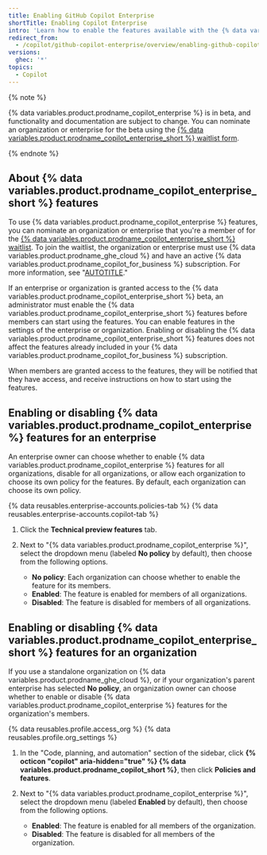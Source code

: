 ```yaml
---
title: Enabling GitHub Copilot Enterprise
shortTitle: Enabling Copilot Enterprise
intro: 'Learn how to enable the features available with the {% data variables.product.prodname_copilot_enterprise %} beta.'
redirect_from:
  - /copilot/github-copilot-enterprise/overview/enabling-github-copilot-enterprise
versions:
  ghec: '*'
topics:
  - Copilot
---
```


{% note %}

{% data variables.product.prodname_copilot_enterprise %} is in beta, and functionality and documentation are subject to change. You can nominate an organization or enterprise for the beta using the [{% data variables.product.prodname_copilot_enterprise_short %} waitlist form](https://github.com/github-copilot/copilot_enterprise_waitlist_signup/join).

{% endnote %}

## About {% data variables.product.prodname_copilot_enterprise_short %} features

To use {% data variables.product.prodname_copilot_enterprise %} features, you can nominate an organization or enterprise that you're a member of for the [{% data variables.product.prodname_copilot_enterprise_short %} waitlist](https://github.com/github-copilot/copilot_enterprise_waitlist_signup/join). To join the waitlist, the organization or enterprise must use {% data variables.product.prodname_ghe_cloud %} and have an active {% data variables.product.prodname_copilot_for_business %} subscription. For more information, see "[AUTOTITLE](/copilot/github-copilot-enterprise/about-github-copilot-enterprise)."

If an enterprise or organization is granted access to the {% data variables.product.prodname_copilot_enterprise_short %} beta, an administrator must enable the {% data variables.product.prodname_copilot_enterprise_short %} features before members can start using the features. You can enable features in the settings of the enterprise or organization. Enabling or disabling the {% data variables.product.prodname_copilot_enterprise_short %} features does not affect the features already included in your {% data variables.product.prodname_copilot_for_business %} subscription.

When members are granted access to the features, they will be notified that they have access, and receive instructions on how to start using the features.

## Enabling or disabling {% data variables.product.prodname_copilot_enterprise %} features for an enterprise

An enterprise owner can choose whether to enable {% data variables.product.prodname_copilot_enterprise %} features for all organizations, disable for all organizations, or allow each organization to choose its own policy for the features. By default, each organization can choose its own policy.

{% data reusables.enterprise-accounts.policies-tab %}
{% data reusables.enterprise-accounts.copilot-tab %}
1. Click the **Technical preview features** tab.
1. Next to "{% data variables.product.prodname_copilot_enterprise %}", select the dropdown menu (labeled **No policy** by default), then choose from the following options.

   - **No policy**: Each organization can choose whether to enable the feature for its members.
   - **Enabled**: The feature is enabled for members of all organizations.
   - **Disabled**: The feature is disabled for members of all organizations.

## Enabling or disabling {% data variables.product.prodname_copilot_enterprise_short %} features for an organization

If you use a standalone organization on {% data variables.product.prodname_ghe_cloud %}, or if your organization's parent enterprise has selected **No policy**, an organization owner can choose whether to enable or disable {% data variables.product.prodname_copilot_enterprise %} features for the organization's members.

{% data reusables.profile.access_org %}
{% data reusables.profile.org_settings %}
1. In the "Code, planning, and automation" section of the sidebar, click **{% octicon "copilot" aria-hidden="true" %} {% data variables.product.prodname_copilot_short %}**, then click **Policies and features**.
1. Next to "{% data variables.product.prodname_copilot_enterprise %}", select the dropdown menu (labeled **Enabled** by default), then choose from the following options.

   - **Enabled**: The feature is enabled for all members of the organization.
   - **Disabled**: The feature is disabled for all members of the organization.
